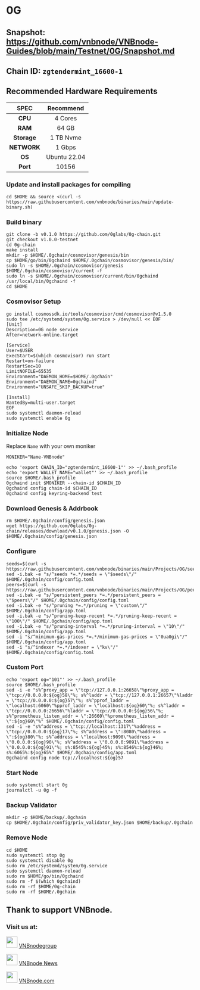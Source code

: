 # 0G

## Snapshot: https://github.com/vnbnode/VNBnode-Guides/blob/main/Testnet/0G/Snapshot.md

## Chain ID: `zgtendermint_16600-1`

## Recommended Hardware Requirements

|   SPEC      |       Recommend          |
| :---------: | :-----------------------:|
|   **CPU**   |        4 Cores           |
|   **RAM**   |        64 GB             |
| **Storage** |        1 TB Nvme         |
| **NETWORK** |        1 Gbps            |
|   **OS**    |        Ubuntu 22.04      |
|   **Port**  |        10156             | 

### Update and install packages for compiling
```
cd $HOME && source <(curl -s https://raw.githubusercontent.com/vnbnode/binaries/main/update-binary.sh)
```

### Build binary
```
git clone -b v0.1.0 https://github.com/0glabs/0g-chain.git
git checkout v1.0.0-testnet
cd 0g-chain
make install
mkdir -p $HOME/.0gchain/cosmovisor/genesis/bin
cp $HOME/go/bin/0gchaind $HOME/.0gchain/cosmovisor/genesis/bin/
sudo ln -s $HOME/.0gchain/cosmovisor/genesis $HOME/.0gchain/cosmovisor/current -f
sudo ln -s $HOME/.0gchain/cosmovisor/current/bin/0gchaind /usr/local/bin/0gchaind -f
cd $HOME
```

### Cosmovisor Setup
```
go install cosmossdk.io/tools/cosmovisor/cmd/cosmovisor@v1.5.0
sudo tee /etc/systemd/system/0g.service > /dev/null << EOF
[Unit]
Description=0G node service
After=network-online.target
 
[Service]
User=$USER
ExecStart=$(which cosmovisor) run start
Restart=on-failure
RestartSec=10
LimitNOFILE=65535
Environment="DAEMON_HOME=$HOME/.0gchain"
Environment="DAEMON_NAME=0gchaind"
Environment="UNSAFE_SKIP_BACKUP=true"
 
[Install]
WantedBy=multi-user.target
EOF
sudo systemctl daemon-reload
sudo systemctl enable 0g
```

### Initialize Node
Replace `Name` with your own moniker
```
MONIKER="Name-VNBnode"
```
```
echo 'export CHAIN_ID="zgtendermint_16600-1"' >> ~/.bash_profile
echo 'export WALLET_NAME="wallet"' >> ~/.bash_profile
source $HOME/.bash_profile
0gchaind init $MONIKER --chain-id $CHAIN_ID
0gchaind config chain-id $CHAIN_ID
0gchaind config keyring-backend test
```

### Download Genesis & Addrbook
```
rm $HOME/.0gchain/config/genesis.json
wget https://github.com/0glabs/0g-chain/releases/download/v0.1.0/genesis.json -O $HOME/.0gchain/config/genesis.json
```

### Configure
```
seeds=$(curl -s https://raw.githubusercontent.com/vnbnode/binaries/main/Projects/OG/seeds.txt)
sed -i.bak -e "s/^seeds *=.*/seeds = \"$seeds\"/" $HOME/.0gchain/config/config.toml
peers=$(curl -s https://raw.githubusercontent.com/vnbnode/binaries/main/Projects/OG/peers.txt)
sed -i.bak -e "s/^persistent_peers *=.*/persistent_peers = \"$peers\"/" $HOME/.0gchain/config/config.toml
sed -i.bak -e "s/^pruning *=.*/pruning = \"custom\"/" $HOME/.0gchain/config/app.toml
sed -i.bak -e "s/^pruning-keep-recent *=.*/pruning-keep-recent = \"100\"/" $HOME/.0gchain/config/app.toml
sed -i.bak -e "s/^pruning-interval *=.*/pruning-interval = \"10\"/" $HOME/.0gchain/config/app.toml
sed -i "s/^minimum-gas-prices *=.*/minimum-gas-prices = \"0ua0gi\"/" $HOME/.0gchain/config/app.toml
sed -i "s/^indexer *=.*/indexer = \"kv\"/" $HOME/.0gchain/config/config.toml
```

### Custom Port
```
echo 'export og="101"' >> ~/.bash_profile
source $HOME/.bash_profile
sed -i -e "s%^proxy_app = \"tcp://127.0.0.1:26658\"%proxy_app = \"tcp://0.0.0.0:${og}58\"%; s%^laddr = \"tcp://127.0.0.1:26657\"%laddr = \"tcp://0.0.0.0:${og}57\"%; s%^pprof_laddr = \"localhost:6060\"%pprof_laddr = \"localhost:${og}60\"%; s%^laddr = \"tcp://0.0.0.0:26656\"%laddr = \"tcp://0.0.0.0:${og}56\"%; s%^prometheus_listen_addr = \":26660\"%prometheus_listen_addr = \":${og}60\"%" $HOME/.0gchain/config/config.toml
sed -i -e "s%^address = \"tcp://localhost:1317\"%address = \"tcp://0.0.0.0:${og}17\"%; s%^address = \":8080\"%address = \":${og}80\"%; s%^address = \"localhost:9090\"%address = \"0.0.0.0:${og}90\"%; s%^address = \"0.0.0.0:9091\"%address = \"0.0.0.0:${og}91\"%; s%:8545%:${og}45%; s%:8546%:${og}46%; s%:6065%:${og}65%" $HOME/.0gchain/config/app.toml
0gchaind config node tcp://localhost:${og}57
```

### Start Node
```
sudo systemctl start 0g
journalctl -u 0g -f
```

### Backup Validator
```
mkdir -p $HOME/backup/.0gchain
cp $HOME/.0gchain/config/priv_validator_key.json $HOME/backup/.0gchain
```

### Remove Node
```
cd $HOME
sudo systemctl stop 0g
sudo systemctl disable 0g
sudo rm /etc/systemd/system/0g.service
sudo systemctl daemon-reload
sudo rm $HOME/go/bin/0gchaind
sudo rm -f $(which 0gchaind)
sudo rm -rf $HOME/0g-chain
sudo rm -rf $HOME/.0gchain
```

## Thank to support VNBnode.
### Visit us at:

<img src="https://user-images.githubusercontent.com/50621007/183283867-56b4d69f-bc6e-4939-b00a-72aa019d1aea.png" width="30"/> <a href="https://t.me/VNBnodegroup" target="_blank">VNBnodegroup</a>

<img src="https://user-images.githubusercontent.com/50621007/183283867-56b4d69f-bc6e-4939-b00a-72aa019d1aea.png" width="30"/> <a href="https://t.me/Vnbnode" target="_blank">VNBnode News</a>

<img src="https://github.com/vnbnode/binaries/blob/main/Logo/VNBnode.jpg" width="30"/> <a href="https://VNBnode.com" target="_blank">VNBnode.com</a>
